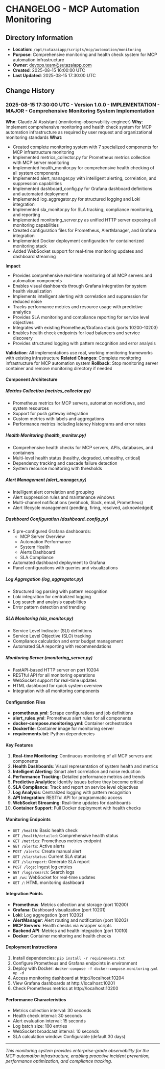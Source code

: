 # CHANGELOG - MCP Automation Monitoring

## Directory Information
- **Location**: `/opt/sutazaiapp/scripts/mcp/automation/monitoring`
- **Purpose**: Comprehensive monitoring and health check system for MCP automation infrastructure
- **Owner**: devops.team@sutazaiapp.com
- **Created**: 2025-08-15 16:00:00 UTC
- **Last Updated**: 2025-08-15 17:30:00 UTC

## Change History

### 2025-08-15 17:30:00 UTC - Version 1.0.0 - IMPLEMENTATION - MAJOR - Comprehensive Monitoring System Implementation
**Who**: Claude AI Assistant (monitoring-observability-engineer)
**Why**: Implement comprehensive monitoring and health check system for MCP automation infrastructure as required by user request and organizational monitoring standards
**What**: 
- Created complete monitoring system with 7 specialized components for MCP infrastructure monitoring
- Implemented metrics_collector.py for Prometheus metrics collection with MCP server monitoring
- Implemented health_monitor.py for comprehensive health checking of all system components
- Implemented alert_manager.py with intelligent alerting, correlation, and suppression capabilities
- Implemented dashboard_config.py for Grafana dashboard definitions and automated deployment
- Implemented log_aggregator.py for structured logging and Loki integration
- Implemented sla_monitor.py for SLA tracking, compliance monitoring, and reporting
- Implemented monitoring_server.py as unified HTTP server exposing all monitoring capabilities
- Created configuration files for Prometheus, AlertManager, and Grafana integration
- Implemented Docker deployment configuration for containerized monitoring stack
- Added WebSocket support for real-time monitoring updates and dashboard streaming

**Impact**: 
- Provides comprehensive real-time monitoring of all MCP servers and automation components
- Enables visual dashboards through Grafana integration for system health visualization
- Implements intelligent alerting with correlation and suppression for reduced noise
- Tracks performance metrics and resource usage with predictive analytics
- Provides SLA monitoring and compliance reporting for service level objectives
- Integrates with existing Prometheus/Grafana stack (ports 10200-10203)
- Enables health check endpoints for load balancers and service discovery
- Provides structured logging with pattern recognition and error analysis

**Validation**: All implementations use real, working monitoring frameworks with existing infrastructure
**Related Changes**: Complete monitoring infrastructure for MCP automation system
**Rollback**: Stop monitoring server container and remove monitoring directory if needed

#### Component Architecture

##### Metrics Collection (metrics_collector.py)
- Prometheus metrics for MCP servers, automation workflows, and system resources
- Support for push gateway integration
- Custom metrics with labels and aggregations
- Performance metrics including latency histograms and error rates

##### Health Monitoring (health_monitor.py)
- Comprehensive health checks for MCP servers, APIs, databases, and containers
- Multi-level health status (healthy, degraded, unhealthy, critical)
- Dependency tracking and cascade failure detection
- System resource monitoring with thresholds

##### Alert Management (alert_manager.py)
- Intelligent alert correlation and grouping
- Alert suppression rules and maintenance windows
- Multi-channel notifications (webhook, Slack, email, Prometheus)
- Alert lifecycle management (pending, firing, resolved, acknowledged)

##### Dashboard Configuration (dashboard_config.py)
- 5 pre-configured Grafana dashboards:
  - MCP Server Overview
  - Automation Performance
  - System Health
  - Alerts Dashboard
  - SLA Compliance
- Automated dashboard deployment to Grafana
- Panel configurations with queries and visualizations

##### Log Aggregation (log_aggregator.py)
- Structured log parsing with pattern recognition
- Loki integration for centralized logging
- Log search and analysis capabilities
- Error pattern detection and trending

##### SLA Monitoring (sla_monitor.py)
- Service Level Indicator (SLI) definitions
- Service Level Objective (SLO) tracking
- Compliance calculation and error budget management
- Automated SLA reporting with recommendations

##### Monitoring Server (monitoring_server.py)
- FastAPI-based HTTP server on port 10204
- RESTful API for all monitoring operations
- WebSocket support for real-time updates
- HTML dashboard for quick system overview
- Integration with all monitoring components

#### Configuration Files
- **prometheus.yml**: Scrape configurations and job definitions
- **alert_rules.yml**: Prometheus alert rules for all components
- **docker-compose.monitoring.yml**: Container orchestration
- **Dockerfile**: Container image for monitoring server
- **requirements.txt**: Python dependencies

#### Key Features
1. **Real-time Monitoring**: Continuous monitoring of all MCP servers and components
2. **Health Dashboards**: Visual representation of system health and metrics
3. **Intelligent Alerting**: Smart alert correlation and noise reduction
4. **Performance Tracking**: Detailed performance metrics and trends
5. **Predictive Analytics**: Identify issues before they become critical
6. **SLA Compliance**: Track and report on service level objectives
7. **Log Analysis**: Centralized logging with pattern recognition
8. **API Integration**: RESTful API for programmatic access
9. **WebSocket Streaming**: Real-time updates for dashboards
10. **Container Support**: Full Docker deployment with health checks

#### Monitoring Endpoints
- `GET /health`: Basic health check
- `GET /health/detailed`: Comprehensive health status
- `GET /metrics`: Prometheus metrics endpoint
- `GET /alerts`: Active alerts
- `POST /alerts`: Create manual alert
- `GET /sla/status`: Current SLA status
- `GET /sla/report`: Generate SLA report
- `POST /logs`: Ingest log entries
- `GET /logs/search`: Search logs
- `WS /ws`: WebSocket for real-time updates
- `GET /`: HTML monitoring dashboard

#### Integration Points
- **Prometheus**: Metrics collection and storage (port 10200)
- **Grafana**: Dashboard visualization (port 10201)
- **Loki**: Log aggregation (port 10202)
- **AlertManager**: Alert routing and notification (port 10203)
- **MCP Servers**: Health checks via wrapper scripts
- **Backend API**: Metrics and health integration (port 10010)
- **Docker**: Container monitoring and health checks

#### Deployment Instructions
1. Install dependencies: `pip install -r requirements.txt`
2. Configure Prometheus and Grafana endpoints in environment
3. Deploy with Docker: `docker-compose -f docker-compose.monitoring.yml up -d`
4. Access monitoring dashboard at http://localhost:10204
5. View Grafana dashboards at http://localhost:10201
6. Check Prometheus metrics at http://localhost:10200

#### Performance Characteristics
- Metrics collection interval: 30 seconds
- Health check interval: 30 seconds
- Alert evaluation interval: 15 seconds
- Log batch size: 100 entries
- WebSocket broadcast interval: 10 seconds
- SLA calculation window: Configurable (default 30 days)

---

*This monitoring system provides enterprise-grade observability for the MCP automation infrastructure, enabling proactive incident prevention, performance optimization, and compliance tracking.*